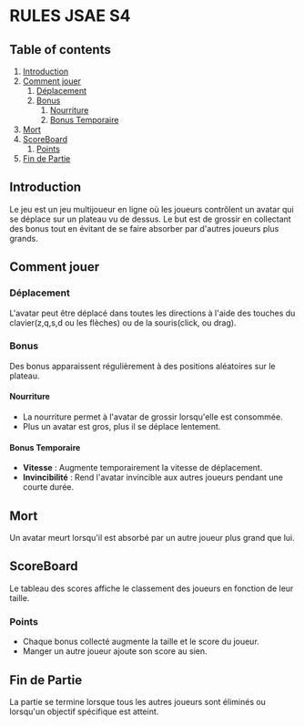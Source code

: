 # RULES JSAE S4

## Table of contents
1. [Introduction](#introduction)
2. [Comment jouer](#howto)
    1. [Déplacement](#deplacement)
    2. [Bonus](#bonus)
        1. [Nourriture](#bonusparagraph)
        2. [Bonus Temporaire](#tempparagraph)
3. [Mort](#death)
4. [ScoreBoard](#board)
    1. [Points](#points)
5. [Fin de Partie](#end)

## Introduction <a name="introduction"></a>
Le jeu est un jeu multijoueur en ligne où les joueurs contrôlent un avatar qui se déplace sur un plateau vu de dessus. Le but est de grossir en collectant des bonus tout en évitant de se faire absorber par d'autres joueurs plus grands.

## Comment jouer <a name="howto"></a>

### Déplacement <a name="deplacement"></a>
L'avatar peut être déplacé dans toutes les directions à l'aide des touches du clavier(z,q,s,d ou les flèches) ou de la souris(click, ou drag).

### Bonus <a name="bonus"></a>
Des bonus apparaissent régulièrement à des positions aléatoires sur le plateau.

#### Nourriture <a name="bonusparagraph"></a>
- La nourriture permet à l'avatar de grossir lorsqu'elle est consommée.
- Plus un avatar est gros, plus il se déplace lentement.

#### Bonus Temporaire <a name="tempparagraph"></a>
- **Vitesse** : Augmente temporairement la vitesse de déplacement.
- **Invincibilité** : Rend l'avatar invincible aux autres joueurs pendant une courte durée.

## Mort <a name="death"></a>
Un avatar meurt lorsqu'il est absorbé par un autre joueur plus grand que lui.

## ScoreBoard <a name="board"></a>
Le tableau des scores affiche le classement des joueurs en fonction de leur taille.

### Points <a name="points"></a>
- Chaque bonus collecté augmente la taille et le score du joueur.
- Manger un autre joueur ajoute son score au sien.

## Fin de Partie <a name="end"></a>
La partie se termine lorsque tous les autres joueurs sont éliminés ou lorsqu'un objectif spécifique est atteint.
